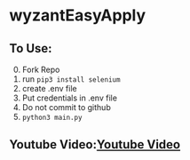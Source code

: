 # wyzantEasyApply

## To Use:

0. Fork Repo
1. run ```pip3 install selenium```
2. create .env file
3. Put credentials in .env file
4. Do not commit to github
5. ```python3 main.py```

## Youtube Video:[Youtube Video](https://www.youtube.com/watch?v=cxvrES7Cpsk)


